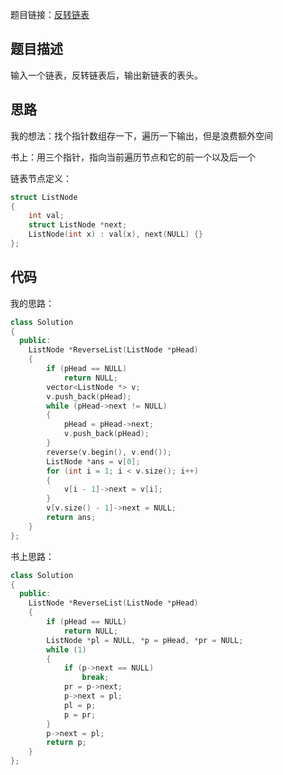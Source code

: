 题目链接：[反转链表](https://www.nowcoder.com/practice/75e878df47f24fdc9dc3e400ec6058ca?tpId=13&tqId=11168&tPage=1&rp=1&ru=%2Fta%2Fcoding-interviews&qru=%2Fta%2Fcoding-interviews%2Fquestion-ranking)

## 题目描述

输入一个链表，反转链表后，输出新链表的表头。

## 思路

我的想法：找个指针数组存一下，遍历一下输出，但是浪费额外空间

书上：用三个指针，指向当前遍历节点和它的前一个以及后一个

链表节点定义：

```cpp
struct ListNode
{
    int val;
    struct ListNode *next;
    ListNode(int x) : val(x), next(NULL) {}
};
```

## 代码

我的思路：

```cpp
class Solution
{
  public:
    ListNode *ReverseList(ListNode *pHead)
    {
        if (pHead == NULL)
            return NULL;
        vector<ListNode *> v;
        v.push_back(pHead);
        while (pHead->next != NULL)
        {
            pHead = pHead->next;
            v.push_back(pHead);
        }
        reverse(v.begin(), v.end());
        ListNode *ans = v[0];
        for (int i = 1; i < v.size(); i++)
        {
            v[i - 1]->next = v[i];
        }
        v[v.size() - 1]->next = NULL;
        return ans;
    }
};
```

书上思路：

```cpp
class Solution
{
  public:
    ListNode *ReverseList(ListNode *pHead)
    {
        if (pHead == NULL)
            return NULL;
        ListNode *pl = NULL, *p = pHead, *pr = NULL;
        while (1)
        {
            if (p->next == NULL)
                break;
            pr = p->next;
            p->next = pl;
            pl = p;
            p = pr;
        }
        p->next = pl;
        return p;
    }
};
```

